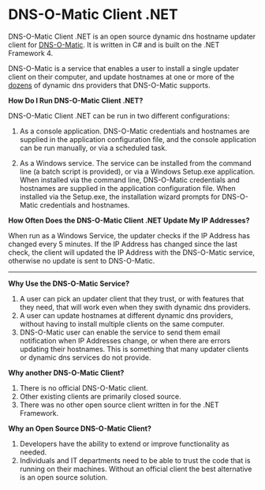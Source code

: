# DNS-O-Matic Client .NET #

DNS-O-Matic Client .NET is an open source dynamic dns hostname updater client for [DNS-O-Matic](http://www.dnsomatic.com).  It is written in C# and is built on the .NET Framework 4.

DNS-O-Matic is a service that enables a user to install a single updater client on their computer, and update hostnames at one or more of the [dozens](http://www.dnsomatic.com/wiki/supportedservices) of dynamic dns providers that DNS-O-Matic supports.

**How Do I Run DNS-O-Matic Client .NET?**

DNS-O-Matic Client .NET can be run in two different configurations:

1. As a console application.  DNS-O-Matic credentials and hostnames are supplied in the application configuration file, and the console application can be run manually, or via a scheduled task.

2. As a Windows service.  The service can be installed from the command line (a batch script is provided), or via a Windows Setup.exe application.  When installed via the command line, DNS-O-Matic credentials and hostnames are supplied in the application configuration file.  When installed via the Setup.exe, the installation wizard prompts for DNS-O-Matic credentials and hostnames.

**How Often Does the DNS-O-Matic Client .NET Update My IP Addresses?**

When run as a Windows Service, the updater checks if the IP Address has changed every 5 minutes.  If the IP Address has changed since the last check, the client will updated the IP Address with the DNS-O-Matic service, otherwise no update is sent to DNS-O-Matic.

----------


**Why Use the DNS-O-Matic Service?**

1. A user can pick an updater client that they trust, or with features that they need, that will work even when they swith dynamic dns providers.
2. A user can update hostnames at different dynamic dns providers, without having to install multiple clients on the same computer.
3. DNS-O-Matic user can enable the service to send them email notification when IP Addresses change, or when there are errors updating their hostnames.  This is something that many updater clients or dynamic dns services do not provide.

**Why another DNS-O-Matic Client?**

1. There is no official DNS-O-Matic client.
2. Other existing clients are primarily closed source.
3. There was no other open source client written in for the .NET Framework.

**Why an Open Source DNS-O-Matic Client?**

1. Developers have the ability to extend or improve functionality as needed.
2. Individuals and IT departments need to be able to trust the code that is running on their machines.  Without an official client the best alternative is an open source solution.